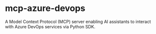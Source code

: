 # mcp-azure-devops
A Model Context Protocol (MCP) server enabling AI assistants to interact with Azure DevOps services via Python SDK.
